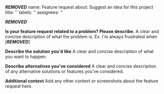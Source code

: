 ***REMOVED***
name: Feature request
about: Suggest an idea for this project
title: ''
labels: ''
assignees: ''

***REMOVED***

**Is your feature request related to a problem? Please describe.**
A clear and concise description of what the problem is. Ex. I'm always frustrated when [***REMOVED***]

**Describe the solution you'd like**
A clear and concise description of what you want to happen.

**Describe alternatives you've considered**
A clear and concise description of any alternative solutions or features you've considered.

**Additional context**
Add any other context or screenshots about the feature request here.
